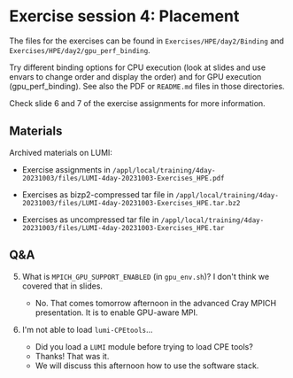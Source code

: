 # Exercise session 4: Placement

The files for the exercises can be found in `Exercises/HPE/day2/Binding`
and `Exercises/HPE/day2/gpu_perf_binding`.

Try different binding options for CPU execution (look at slides and use envars to change order and display the order) and for GPU execution (gpu_perf_binding). See also the PDF or `README.md` files in those directories.

Check slide 6 and 7 of the exercise assignments for more information.

## Materials

<!--
No materials available at the moment.
-->

<!--
Temporary location of materials (for the lifetime of the training project):

-   See the exercise assignments in
    `/project/project_465000644/Slides/HPE/Exercises_day2.pdf`
    `/project/project_465000644/Slides/HPE/Exercises.pdf` (whichever is present)

-   Exercise files in `/project/project_465000644/Exercises/day2`

Temporary web-available materials:

-    Overview exercise assignments day 1-2 temporarily available on
     [this link](https://462000265.lumidata.eu/4day-20231003/files/LUMI-4day-20231003-2_Exercises_day2.pdf)
-->

Archived materials on LUMI:

-   Exercise assignments in `/appl/local/training/4day-20231003/files/LUMI-4day-20231003-Exercises_HPE.pdf`

-   Exercises as bizp2-compressed tar file in
    `/appl/local/training/4day-20231003/files/LUMI-4day-20231003-Exercises_HPE.tar.bz2`

-   Exercises as uncompressed tar file in
    `/appl/local/training/4day-20231003/files/LUMI-4day-20231003-Exercises_HPE.tar`


## Q&A

5. What is `MPICH_GPU_SUPPORT_ENABLED` (in `gpu_env.sh`)? I don't think we covered that in slides.

    -   No. That comes tomorrow afternoon in the advanced Cray MPICH presentation. It is to enable GPU-aware MPI.

6. I'm not able to load `lumi-CPEtools`...

    - Did you load a `LUMI` module before trying to load   CPE tools?
    - Thanks! That was it.
    - We will discuss this afternoon how to use the software stack.


